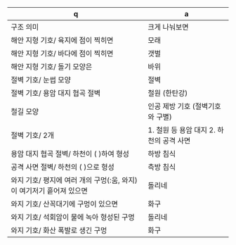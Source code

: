 q | a
---|---
구조 의미		| 크게 나눠보면
해안 지형 기호/ 육지에 점이 찍히면		| 모래
해안 지형 기호/ 바다에 점이 찍히면		| 갯벌
해안 지형 기호/ 돌기 모양은		| 바위
절벽 기호/ 눈썹 모양		| 절벽
절벽 기호/ 용암 대지 협곡 절벽		| 철원 (한탄강)
철길 모양		| 인공 제방 기호 (절벽기호와 구별)
절벽 기호/ 2개		| 1. 철원 등 용암 대지 2. 하천의 공격 사면
용암 대지 협곡 절벽/ 하천이 ( )하여 형성		| 하방 침식
공격 사면 절벽/ 하천의 ( )으로 형성		| 측방 침식
와지 기호/ 평지에 여러 개의 구멍(:움, 와지)이 여기저기 흩어져 있으면		| 돌리네
와지 기호/ 산꼭대기에 구멍이 있으면		| 화구
와지 기호/ 석회암이 물에 녹아 형성된 구멍		| 돌리네
와지 기호/ 화산 폭발로 생긴 구멍		| 화구

